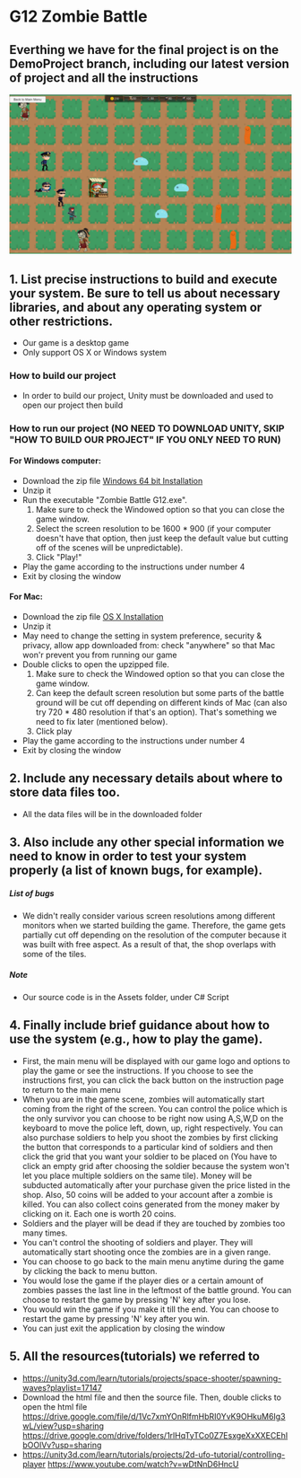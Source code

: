 # G12 Zombie Battle
## Everthing we have for the final project is on the DemoProject branch, including our latest version of project and all the instructions
![alt text](https://github.com/bryan-wu/ZombieBattleUnity/blob/DemoProject/screenshot.PNG "In-game capture")
## 1. List precise instructions to build and execute your system. Be sure to tell us about necessary libraries, and about any operating system or other restrictions.
* Our game is a desktop game
* Only support OS X or Windows system
### How to build our project
* In order to build our project, Unity must be downloaded and used to open our project then build
### How to run our project (NO NEED TO DOWNLOAD UNITY, SKIP "HOW TO BUILD OUR PROJECT" IF YOU ONLY NEED TO RUN)
#### For Windows computer:
* Download the zip file [Windows 64 bit Installation](https://drive.google.com/open?id=1S9sYeDLZjktDaNnRKx7R9n4cP51AWZRx)
* Unzip it
* Run the executable "Zombie Battle G12.exe". 
  1. Make sure to check the Windowed option so that you can close the game window. 
  2. Select the screen resolution to be 1600 * 900 (if your computer doesn't have that option, then just keep the default value but cutting off of the scenes will be unpredictable). 
  3. Click "Play!"
* Play the game according to the instructions under number 4
* Exit by closing the window
#### For Mac:
* Download the zip file [OS X Installation](https://drive.google.com/file/d/1SbfHrpfKzpbxfp86QZHHqG2XzWpd2glB/view?usp=sharing)
* Unzip it
* May need to change the setting in system preference, security & privacy, allow app downloaded from: check "anywhere" so that Mac won'r prevent you from running our game
* Double clicks to open the upzipped file. 
  1. Make sure to check the Windowed option so that you can close the game window. 
  2. Can keep the default screen resolution but some parts of the battle ground will be cut off depending on different kinds of Mac (can also try 720 * 480 resolution if that's an option). That's something we need to fix later (mentioned below). 
  3. Click play
* Play the game according to the instructions under number 4
* Exit by closing the window
## 2. Include any necessary details about where to store data files too.
* All the data files will be in the downloaded folder
## 3. Also include any other special information we need to know in order to test your system properly (a list of known bugs, for example).
##### List of bugs
* We didn't really consider various screen resolutions among different monitors when we started building the game. Therefore, the game gets partially cut off depending on the resolution of the computer because it was built with free aspect. As a result of that, the shop overlaps with some of the tiles.
##### Note
* Our source code is in the Assets folder, under C# Script
## 4. Finally include brief guidance about how to use the system (e.g., how to play the game).
* First, the main menu will be displayed with our game logo and options to play the game or see the instructions. If you choose to see the instructions first, you can click the back button on the instruction page to return to the main menu
* When you are in the game scene, zombies will automatically start coming from the right of the screen. You can control the police which is the only survivor you can choose to be right now using A,S,W,D on the keyboard to move the police left, down, up, right respectively. You can also purchase soldiers to help you shoot the zombies by first clicking the button that corresponds to a particular kind of soldiers and then click the grid that you want your soldier to be placed on (You have to click an empty grid after choosing the soldier because the system won't let you place multiple soldiers on the same tile). Money will be subducted automatically after your purchase given the price listed in the shop. Also, 50 coins will be added to your account after a zombie is killed. You can also collect coins generated from the money maker by clicking on it. Each one is worth 20 coins. 
* Soldiers and the player will be dead if they are touched by zombies too many times.
* You can't control the shooting of soldiers and player. They will automatically start shooting once the zombies are in a given range.
* You can choose to go back to the main menu anytime during the game by clicking the back to menu button.
* You would lose the game if the player dies or a certain amount of zombies passes the last line in the leftmost of the battle ground. You can choose to restart the game by pressing 'N' key after you lose.
* You would win the game if you make it till the end. You can choose to restart the game by pressing 'N' key after you win.
* You can just exit the application by closing the window
## 5. All the resources(tutorials) we referred to
* <https://unity3d.com/learn/tutorials/projects/space-shooter/spawning-waves?playlist=17147>
* Download the html file and then the source file. Then, double clicks to open the html file
<https://drive.google.com/file/d/1Vc7xmYOnRlfmHbRI0YvK9OHkuM6Ig3wL/view?usp=sharing> <https://drive.google.com/drive/folders/1rlHqTyTCo0Z7EsxgeXxXXECEhIbOOlVv?usp=sharing>
* <https://unity3d.com/learn/tutorials/projects/2d-ufo-tutorial/controlling-player>
  <https://www.youtube.com/watch?v=wDtNnD6HncU>

